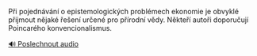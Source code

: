 
Při pojednávání o epistemologických problémech ekonomie je obvyklé přijmout nějaké řešení určené pro přírodní vědy. Někteří autoři doporučují Poincarého konvencionalismus.

[🔊 Poslechnout audio](/data/7-paragraphs/audio/chapter_16/para_004-Pi-pojednvn-o-epistemologickch-problmech-eko.mp3)
